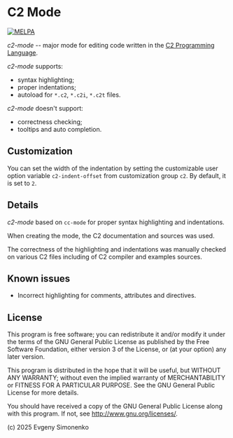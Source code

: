 # C2 Mode

[![MELPA](https://melpa.org/packages/c2-mode-badge.svg)](https://melpa.org/#/c2-mode)

_c2-mode_ -- major mode for editing code written
in the [C2 Programming Language](http://c2lang.org/).

_c2-mode_ supports:

- syntax highlighting;
- proper indentations;
- autoload for `*.c2`, `*.c2i`, `*.c2t` files.

_c2-mode_ doesn't support:

- correctness checking;
- tooltips and auto completion.

## Customization

You can set the width of the indentation by setting the customizable user option
variable `c2-indent-offset` from customization group `c2`. By default, it is set
to `2`.

## Details

_c2-mode_ based on `cc-mode` for proper syntax highlighting and indentations.

When creating the mode, the C2 documentation and sources was used.

The correctness of the highlighting and indentations was manually checked
on various C2 files including of C2 compiler and examples sources.

## Known issues

- Incorrect highlighting for comments, attributes and directives.

## License

This program is free software; you can redistribute it and/or modify
it under the terms of the GNU General Public License as published by
the Free Software Foundation, either version 3 of the License, or
(at your option) any later version.

This program is distributed in the hope that it will be useful,
but WITHOUT ANY WARRANTY; without even the implied warranty of
MERCHANTABILITY or FITNESS FOR A PARTICULAR PURPOSE.  See the
GNU General Public License for more details.

You should have received a copy of the GNU General Public License
along with this program.  If not, see <http://www.gnu.org/licenses/>.

(c) 2025 Evgeny Simonenko
